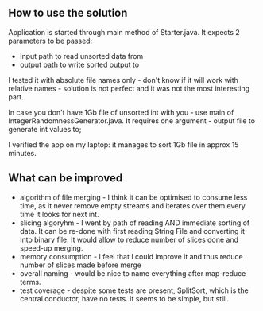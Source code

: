 ## How to use the solution

Application is started through main method of Starter.java.
It expects 2 parameters to be passed: 
- input path to read unsorted data from
- output path to write sorted output to

I tested it with absolute file names only - 
don't know if it will work with relative names - 
solution is not perfect and it was not the most interesting part.

In case you don't have 1Gb file of unsorted int with you - 
use main of IntegerRandomnessGenerator.java.
It requires one argument - output file to generate int values to;

I verified the app on my laptop: it manages to sort 1Gb file in approx 15 minutes.

## What can be improved
- algorithm of file merging - I think it can be optimised to consume less time, 
as it never remove empty streams and iterates over them every time it looks for next int.
- slicing algoryhm - I went by path of reading AND immediate sorting of data.
It can be re-done with first reading String File and converting it into binary file.
It would allow to reduce number of slices done and speed-up merging.
- memory consumption - I feel that I could improve it and thus reduce number of slices made before merge
- overall naming - would be nice to name everything after map-reduce terms.
- test coverage - despite some tests are present, SplitSort, which is the central conductor, have no tests. It seems to be simple, but still.         
